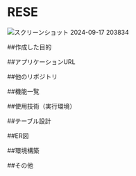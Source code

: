 # RESE
![スクリーンショット 2024-09-17 203834](https://github.com/user-attachments/assets/4aac21f2-4ab5-4854-a1ef-38cfbd6b4ab5)


##作成した目的

##アプリケーションURL

##他のリポジトリ

##機能一覧

##使用技術（実行環境）

##テーブル設計

##ER図

##環境構築

##その他
